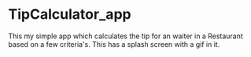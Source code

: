 # TipCalculator_app
This my simple app which calculates the tip for an waiter in a Restaurant based on a few criteria's.
This has a splash screen with a gif in it.
